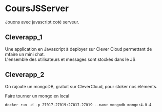 # CoursJSServer

Jouons avec javascript coté serveur.

## Cleverapp_1
Une application en Javascript à deployer sur Clever Cloud permettant de mfaire un mini chat.   
L'ensemble des utilisateurs et messages sont stockés dans le JS.

## Cleverapp_2
On rajoute un mongoDB, gratuit sur CleverCloud, pour stoker nos éléments.

Faire tourner un mongo en local   
````
docker run -d -p 27017-27019:27017-27019 --name mongodb mongo:4.0.4

````
